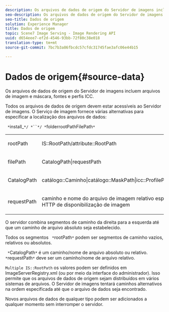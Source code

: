 ```yaml
---
description: Os arquivos de dados de origem do Servidor de imagens incluem arquivos de imagem e máscara, fontes e perfis ICC.
seo-description: Os arquivos de dados de origem do Servidor de imagens incluem arquivos de imagem e máscara, fontes e perfis ICC.
seo-title: Dados de origem
solution: Experience Manager
title: Dados de origem
topic: Scene7 Image Serving - Image Rendering API
uuid: d654eee7-ef2d-4546-93bb-72f80c38e018
translation-type: tm+mt
source-git-commit: 7bc7b3a86fbcdc57cfdc31745fae3afc06e44b15

---
```



# Dados de origem{#source-data}

Os arquivos de dados de origem do Servidor de imagens incluem arquivos de imagem e máscara, fontes e perfis ICC.

Todos os arquivos de dados de origem devem estar acessíveis ao Servidor de imagens. O Serviço de imagem fornece várias alternativas para especificar a localização dos arquivos de dados:

` *`install_`*/ *``*/ *`folderrootPathFilePath`*`

<table id="simpletable_26686444C7EF46D6BC4C0490C8010BF9"> 
 <tr class="strow"> 
  <td class="stentry"> <p><span class="codeph"> <span class="varname"> rootPath</span></span> </p></td> 
  <td class="stentry"> <p><span class="codeph"> IS::RootPath/attribute::RootPath</span> </p></td> 
 </tr> 
 <tr class="strow"> 
  <td class="stentry"> <p><span class="codeph"> <span class="varname"> filePath </span></span> </p></td> 
  <td class="stentry"> <p><span class="codeph"> CatalogPath|requestPath</span> </p></td> 
 </tr> 
 <tr class="strow"> 
  <td class="stentry"> <p><span class="codeph"> <span class="varname"> CatalogPath</span></span> </p></td> 
  <td class="stentry"> <p><span class="codeph"> catálogo::Caminho|catálogo::MaskPath|icc::ProfilePath|font::FontPath|font::MetricsPath</span> </p></td> 
 </tr> 
 <tr class="strow"> 
  <td class="stentry"> <p><span class="codeph"> <span class="varname"> requestPath</span></span> </p></td> 
  <td class="stentry"> <p><span class="codeph"> caminho e nome do arquivo de imagem relativo especificados em uma solicitação HTTP de disponibilização de imagem</span> </p></td> 
 </tr> 
</table>

O servidor combina segmentos de caminho da direita para a esquerda até que um caminho de arquivo absoluto seja estabelecido.

Todos os segmentos ` *`rootPath`*` podem ser segmentos de caminho vazios, relativos ou absolutos.

` *`CatalogPath`*` é um caminho/nome de arquivo absoluto ou relativo. ` *`requestPath`*` deve ser um caminho/nome de arquivo relativo.

`Multiple IS::RootPath` os valores podem ser definidos em ImageServerRegistry.xml (ou por meio da interface do administrador). Isso permite que os arquivos de dados de origem sejam distribuídos em vários sistemas de arquivos. O Servidor de imagens tentará caminhos alternativos na ordem especificada até que o arquivo de dados seja encontrado.

Novos arquivos de dados de qualquer tipo podem ser adicionados a qualquer momento sem interromper o servidor.
